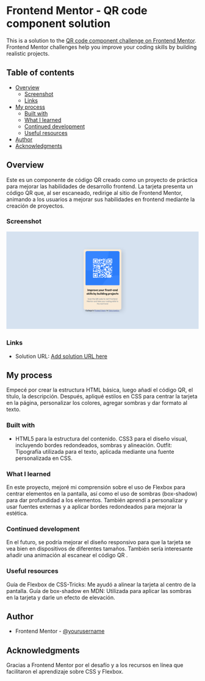 # Frontend Mentor - QR code component solution
This is a solution to the [QR code component challenge on Frontend Mentor](https://mpadilla15.github.io/Practica/HTML/qr-code-component-main/qr-code-component-main/index.html). Frontend Mentor challenges help you improve your coding skills by building realistic projects. 
## Table of contents
- [Overview](#overview)
  - [Screenshot](#screenshot)
  - [Links](#links)
- [My process](#my-process)
  - [Built with](#built-with)
  - [What I learned](#what-i-learned)
  - [Continued development](#continued-development)
  - [Useful resources](#useful-resources)
- [Author](#author)
- [Acknowledgments](#acknowledgments)
## Overview
 Este es un componente de código QR creado como un proyecto de práctica para mejorar las habilidades de desarrollo frontend. La tarjeta presenta un código QR que, al ser escaneado, redirige al sitio de Frontend Mentor, animando a los usuarios a mejorar sus habilidades en frontend mediante la creación de proyectos.
### Screenshot
![Solucion](HTML/qr-code-component-main/qr-code-component-main/Solucio.png)
### Links
- Solution URL: [Add solution URL here](https://mpadilla15.github.io/Practica/HTML/qr-code-component-main/qr-code-component-main/index.html)
## My process
Empecé por crear la estructura HTML básica, luego añadí el código QR, el título, la descripción. Después, apliqué estilos en CSS para centrar la tarjeta en la página, personalizar los colores, agregar sombras y dar formato al texto.
### Built with
- HTML5 para la estructura del contenido.
    CSS3 para el diseño visual, incluyendo bordes redondeados, sombras y alineación.
    Outfit: Tipografía utilizada para el texto, aplicada mediante una fuente personalizada en CSS.
### What I learned
En este proyecto, mejoré mi comprensión sobre el uso de Flexbox para centrar elementos en la pantalla, así como el uso de sombras (box-shadow) para dar profundidad a los elementos. También aprendí a personalizar y usar fuentes externas y a aplicar bordes redondeados para mejorar la estética.
### Continued development
 En el futuro, se podría mejorar el diseño responsivo para que la tarjeta se vea bien en dispositivos de diferentes tamaños. También sería interesante añadir una animación al escanear el código QR .
### Useful resources
Guía de Flexbox de CSS-Tricks: Me ayudó a alinear la tarjeta al centro de la pantalla.
Guía de box-shadow en MDN: Utilizada para aplicar las sombras en la tarjeta y darle un efecto de elevación.
## Author
- Frontend Mentor - [@yourusername](https://www.frontendmentor.io/profile/Mpadilla15)
## Acknowledgments
  Gracias a Frontend Mentor por el desafío y a los recursos en línea que facilitaron el aprendizaje sobre CSS y Flexbox.
